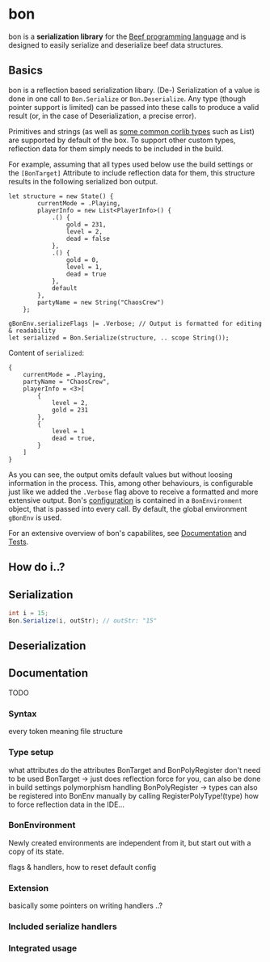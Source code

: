 # bon

bon is a **serialization library** for the [Beef programming language](https://github.com/beefytech/Beef) and is designed to easily serialize and deserialize beef data structures.

## Basics

bon is a reflection based serialization libary. (De-) Serialization of a value is done in one call to ``Bon.Serialize`` or ``Bon.Deserialize``.
Any type (though pointer support is limited) can be passed into these calls to produce a valid result (or, in the case of Deserialization, a precise error).

Primitives and strings (as well as [some common corlib types](#included-serialize-handlers) such as List<T>) are supported by default of the box. To support other custom types, reflection data for them simply needs to be included in the build.

For example, assuming that all types used below use the build settings or the ``[BonTarget]`` Attribute to include reflection data for them, this structure results in the following serialized bon output.

```bf
let structure = new State() {
		currentMode = .Playing,
		playerInfo = new List<PlayerInfo>() {
			.() {
				gold = 231,
				level = 2,
				dead = false
			},
			.() {
				gold = 0,
				level = 1,
				dead = true
			},
			default
		},
		partyName = new String("ChaosCrew")
	};

gBonEnv.serializeFlags |= .Verbose; // Output is formatted for editing & readability
let serialized = Bon.Serialize(structure, .. scope String());
```

Content of ``serialized``:
```
{
	currentMode = .Playing,
	partyName = "ChaosCrew",
	playerInfo = <3>[
		{
			level = 2,
			gold = 231
		},
		{
			level = 1
			dead = true,
		}
	]
}
```

As you can see, the output omits default values but without loosing information in the process. This, among other behaviours, is configurable just like we added the ``.Verbose`` flag above to receive a formatted and more extensive output. Bon's [configuration](#bonenvironment) is contained in a ``BonEnvironment`` object, that is passed into every call. By default, the global environment ``gBonEnv`` is used.

For an extensive overview of bon's capabilites, see [Documentation](#documentation) and [Tests](https://github.com/EinScott/bon/blob/main/Tests/src/Test.bf).

## How do i..?

## Serialization

```cs
int i = 15;
Bon.Serialize(i, outStr); // outStr: "15"
```

## Deserialization

## Documentation

TODO

### Syntax

every token meaning
file structure

### Type setup

what attributes do
the attributes BonTarget and BonPolyRegister don't need to be used
BonTarget -> just does reflection force for you, can also be done in build settings
polymorphism handling
BonPolyRegister -> types can also be registered into BonEnv manually by calling RegisterPolyType!(type)
how to force reflection data in the IDE...

### BonEnvironment

Newly created environments are independent from it, but start out with a copy of its state.

flags & handlers, how to reset default config

### Extension

basically some pointers on writing handlers
..?

### Included serialize handlers

### Integrated usage
